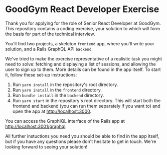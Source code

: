 # GoodGym React Developer Exercise

Thank you for applying for the role of Senior React Developer at GoodGym. This repository contains a coding exercise, your solution to which will form the basis for part of the technical interview.

You'll find two projects, a skeleton `frontend` app, where you'll write your solution, and a Rails GraphQL API `backend`.

We've tried to make the exercise representative of a realistic task you might need to solve: fetching and displaying a list of sessions, and allowing the user to sign up to them. More details can be found in the app itself. To start it, follow these set-up instructions:

1. Run `yarn install` in the repository's root directory.
2. Run `yarn install` in the `frontend` directory.
3. Run `bundle install` in the `backend` directory.
4. Run `yarn start` in the repository's root directory. This will start both the frontend and backend (you can run them separately if you want to) and open the app at [http://localhost:3000](http://localhost:3000).

You can access the GraphIQL interface of the Rails app at [http://localhost:3001/graphql](http://localhost:3000/graphql).

All further instuctions you need you should be able to find in the app itself, but if you have any questions please don't hesitate to get in touch. We're looking forward to seeing your solution!
